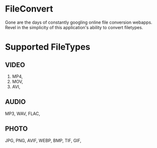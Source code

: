 # FileConvert
 Gone are the days of constantly googling online file conversion webapps. Revel in the simplicity of this application's ability to convert filetypes.

<h1> Supported FileTypes </h1>

<h2>VIDEO</h2>

<ol>
 <li>MP4,</lo>
 <li>MOV,</lo>
 <li>AVI,</lo>
</ol>




<h2>AUDIO</h2>

MP3,
WAV,
FLAC,


<h2>PHOTO</h2>

JPG,
PNG,
AVIF,
WEBP,
BMP,
TIF,
GIF,


